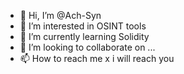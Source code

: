 - 👋 Hi, I’m @Ach-Syn
- 👀 I’m interested in OSINT tools
- 🌱 I’m currently learning Solidity 
- 💞️ I’m looking to collaborate on ...
- 📫 How to reach me x i will reach you

<!---
Ach-Syn/Ach-Syn is a ✨ special ✨ repository because its `README.md` (this file) appears on your GitHub profile.
You can click the Preview link to take a look at your changes.
--->
